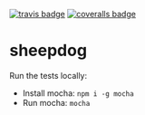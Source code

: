 [![travis badge](http://img.shields.io/travis/cpacey/sheepdog.svg)](https://travis-ci.org/cpacey/sheepdog)
[![coveralls badge](http://img.shields.io/coveralls/cpacey/sheepdog.svg)](https://coveralls.io/r/cpacey/sheepdog)

sheepdog
========

Run the tests locally:

- Install mocha: `npm i -g mocha`
- Run mocha: `mocha`
